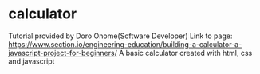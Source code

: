 # calculator
Tutorial provided by Doro Onome(Software Developer)
Link to page: https://www.section.io/engineering-education/building-a-calculator-a-javascript-project-for-beginners/
A basic calculator created with html, css and javascript
